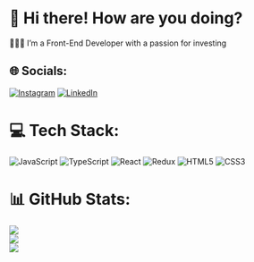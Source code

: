 # 💫 Hi there! How are you doing?
 👨🏻‍💻 I’m a Front-End Developer with a passion for investing


## 🌐 Socials:
[![Instagram](https://img.shields.io/badge/Instagram-%23E4405F.svg?logo=Instagram&logoColor=white)](https://instagram.com/arkadychakhalyan) [![LinkedIn](https://img.shields.io/badge/LinkedIn-%230077B5.svg?logo=linkedin&logoColor=white)](https://linkedin.com/in/arkadych) 

# 💻 Tech Stack:
![JavaScript](https://img.shields.io/badge/javascript-%23323330.svg?style=for-the-badge&logo=javascript&logoColor=%23F7DF1E) ![TypeScript](https://img.shields.io/badge/typescript-%23007ACC.svg?style=for-the-badge&logo=typescript&logoColor=white) ![React](https://img.shields.io/badge/react-%2320232a.svg?style=for-the-badge&logo=react&logoColor=%2361DAFB) ![Redux](https://img.shields.io/badge/redux-%23593d88.svg?style=for-the-badge&logo=redux&logoColor=white) ![HTML5](https://img.shields.io/badge/html5-%23E34F26.svg?style=for-the-badge&logo=html5&logoColor=white) ![CSS3](https://img.shields.io/badge/css3-%231572B6.svg?style=for-the-badge&logo=css3&logoColor=white)
# 📊 GitHub Stats:
![](https://github-readme-stats.vercel.app/api?username=arkadyChakhalyan&theme=react&hide_border=true&include_all_commits=true&count_private=true)<br/>
![](https://github-readme-streak-stats.herokuapp.com/?user=arkadyChakhalyan&theme=react&hide_border=true)<br/>
![](https://github-readme-stats.vercel.app/api/top-langs/?username=arkadyChakhalyan&theme=react&hide_border=true&include_all_commits=true&count_private=true&layout=compact)
